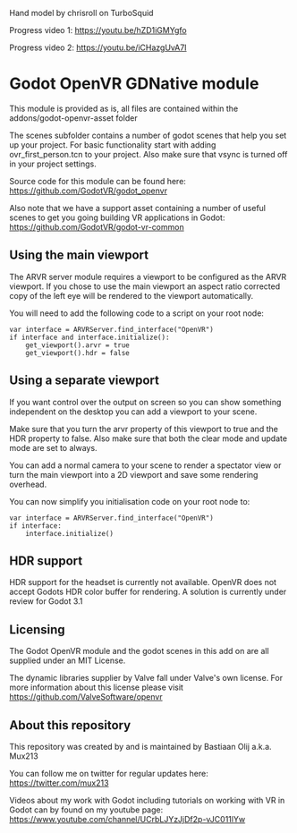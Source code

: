 Hand model by chrisroll on TurboSquid

Progress video 1: 
https://youtu.be/hZD1iGMYgfo

Progress video 2:
https://youtu.be/iCHazgUvA7I




# Godot OpenVR GDNative module
This module is provided as is, all files are contained within the addons/godot-openvr-asset folder

The scenes subfolder contains a number of godot scenes that help you set up your project. 
For basic functionality start with adding ovr_first_person.tcn to your project.
Also make sure that vsync is turned off in your project settings.

Source code for this module can be found here:
https://github.com/GodotVR/godot_openvr

Also note that we have a support asset containing a number of useful scenes to get you going building VR applications in Godot:
https://github.com/GodotVR/godot-vr-common

Using the main viewport
-----------------------
The ARVR server module requires a viewport to be configured as the ARVR viewport. If you chose to use the main viewport an aspect ratio corrected copy of the left eye will be rendered to the viewport automatically.

You will need to add the following code to a script on your root node:

```
var interface = ARVRServer.find_interface("OpenVR")
if interface and interface.initialize():
	get_viewport().arvr = true
	get_viewport().hdr = false
```

Using a separate viewport
-------------------------
If you want control over the output on screen so you can show something independent on the desktop you can add a viewport to your scene.

Make sure that you turn the arvr property of this viewport to true and the HDR property to false. Also make sure that both the clear mode and update mode are set to always.

You can add a normal camera to your scene to render a spectator view or turn the main viewport into a 2D viewport and save some rendering overhead.

You can now simplify you initialisation code on your root node to:

```
var interface = ARVRServer.find_interface("OpenVR")
if interface:
	interface.initialize()
```

HDR support
-----------
HDR support for the headset is currently not available. OpenVR does not accept Godots HDR color buffer for rendering. A solution is currently under review for Godot 3.1

Licensing
---------
The Godot OpenVR module and the godot scenes in this add on are all supplied under an MIT License.

The dynamic libraries supplier by Valve fall under Valve's own license.
For more information about this license please visit https://github.com/ValveSoftware/openvr

About this repository
---------------------
This repository was created by and is maintained by Bastiaan Olij a.k.a. Mux213

You can follow me on twitter for regular updates here:
https://twitter.com/mux213

Videos about my work with Godot including tutorials on working with VR in Godot can by found on my youtube page:
https://www.youtube.com/channel/UCrbLJYzJjDf2p-vJC011lYw
